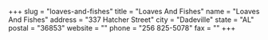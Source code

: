 +++
slug = "loaves-and-fishes"
title = "Loaves And Fishes"
name = "Loaves And Fishes"
address = "337 Hatcher Street"
city = "Dadeville"
state = "AL"
postal = "36853"
website = ""
phone = "256 825-5078"
fax = ""
+++
